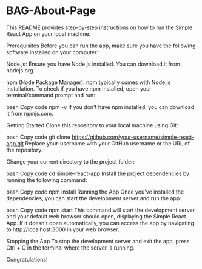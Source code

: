 # BAG-About-Page

This README provides step-by-step instructions on how to run the Simple React App on your local machine.

Prerequisites
Before you can run the app, make sure you have the following software installed on your computer:

Node.js: Ensure you have Node.js installed. You can download it from nodejs.org.

npm (Node Package Manager): npm typically comes with Node.js installation. To check if you have npm installed, open your terminal/command prompt and run:

bash
Copy code
npm -v
If you don't have npm installed, you can download it from npmjs.com.

Getting Started
Clone this repository to your local machine using Git:

bash
Copy code
git clone https://github.com/your-username/simple-react-app.git
Replace your-username with your GitHub username or the URL of the repository.

Change your current directory to the project folder:

bash
Copy code
cd simple-react-app
Install the project dependencies by running the following command:

bash
Copy code
npm install
Running the App
Once you've installed the dependencies, you can start the development server and run the app:

bash
Copy code
npm start
This command will start the development server, and your default web browser should open, displaying the Simple React App. If it doesn't open automatically, you can access the app by navigating to http://localhost:3000 in your web browser.

Stopping the App
To stop the development server and exit the app, press Ctrl + C in the terminal where the server is running.

Congratulations!